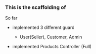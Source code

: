 ### This is the scaffolding of
So far 
- implemented 3 different guard 
  - User(Seller), Customer, Admin

- implemented Products Controller (Full)